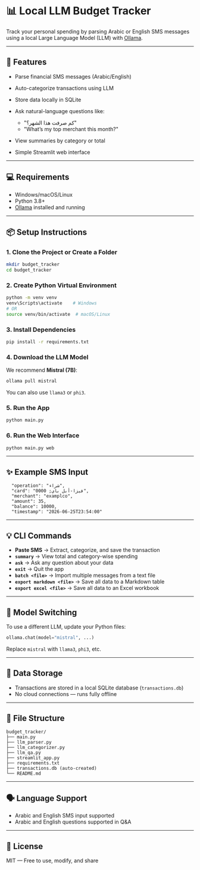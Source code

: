 # 📊 Local LLM Budget Tracker

Track your personal spending by parsing Arabic or English SMS messages using a local Large Language Model (LLM) with [Ollama](https://ollama.com/).

---

## 🧰 Features

* Parse financial SMS messages (Arabic/English)
* Auto-categorize transactions using LLM
* Store data locally in SQLite
* Ask natural-language questions like:

  * "كم صرفت هذا الشهر؟"
  * "What’s my top merchant this month?"
* View summaries by category or total
* Simple Streamlit web interface

---

## 💻 Requirements

* Windows/macOS/Linux
* Python 3.8+
* [Ollama](https://ollama.com/download) installed and running

---

## 📦 Setup Instructions

### 1. Clone the Project or Create a Folder

```bash
mkdir budget_tracker
cd budget_tracker
```

### 2. Create Python Virtual Environment

```bash
python -m venv venv
venv\Scripts\activate    # Windows
# OR
source venv/bin/activate  # macOS/Linux
```

### 3. Install Dependencies

```bash
pip install -r requirements.txt
```

### 4. Download the LLM Model

We recommend **Mistral (7B)**:

```bash
ollama pull mistral
```

You can also use `llama3` or `phi3`.

### 5. Run the App

```bash
python main.py
```

### 6. Run the Web Interface

```bash
python main.py web
```

---

## ✨ Example SMS Input

```
  "operation": "شراء",
  "card": "0000 ;فيزا-أبل باي",
  "merchant": "examplco",
  "amount": 35,
  "balance": 10000,
  "timestamp": "2026-06-25T23:54:00"

```

---

## 💡 CLI Commands

* **Paste SMS** → Extract, categorize, and save the transaction
* **`summary`** → View total and category-wise spending
* **`ask`** → Ask any question about your data
* **`exit`** → Quit the app
* **`batch <file>`** → Import multiple messages from a text file
* **`export markdown <file>`** → Save all data to a Markdown table
* **`export excel <file>`** → Save all data to an Excel workbook

---

## 🧠 Model Switching

To use a different LLM, update your Python files:

```python
ollama.chat(model="mistral", ...)
```

Replace `mistral` with `llama3`, `phi3`, etc.

---

## 🔐 Data Storage

* Transactions are stored in a local SQLite database (`transactions.db`)
* No cloud connections — runs fully offline

---

## 📂 File Structure

```
budget_tracker/
├── main.py
├── llm_parser.py
├── llm_categorizer.py
├── llm_qa.py
├── streamlit_app.py
├── requirements.txt
├── transactions.db (auto-created)
└── README.md
```

---

## 🗣️ Language Support

* Arabic and English SMS input supported
* Arabic and English questions supported in Q\&A

---

## 🤝 License

MIT — Free to use, modify, and share

